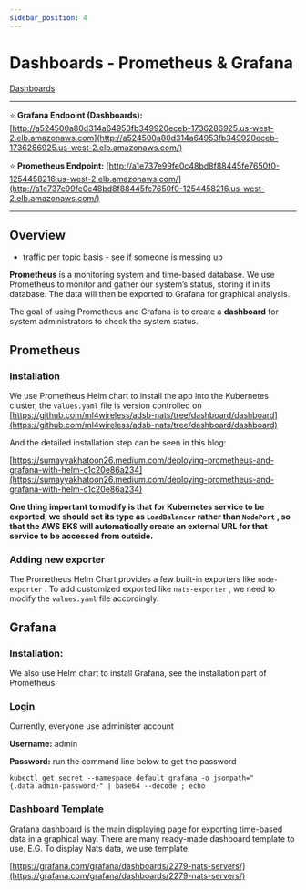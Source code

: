 ```yaml
---
sidebar_position: 4
---
```

# Dashboards - Prometheus & Grafana

[Dashboards](https://www.notion.so/Dashboards-200c259edbda441bb8b9a80d56f28849)

---

⭐️ **Grafana Endpoint (Dashboards):** [http://a524500a80d314a64953fb349920eceb-1736286925.us-west-2.elb.amazonaws.com](http://a524500a80d314a64953fb349920eceb-1736286925.us-west-2.elb.amazonaws.com/)

⭐️ **Prometheus Endpoint:** [http://a1e737e99fe0c48bd8f88445fe7650f0-1254458216.us-west-2.elb.amazonaws.com/](http://a1e737e99fe0c48bd8f88445fe7650f0-1254458216.us-west-2.elb.amazonaws.com/)

---

## Overview

- traffic per topic basis - see if someone is messing up

**Prometheus** is a monitoring system and time-based database. We use Prometheus to monitor and gather our system’s status, storing it in its database. The data will then be exported to Grafana for graphical analysis. 

The goal of using Prometheus and Grafana is to create a **dashboard** for system administrators to check the system status.

## Prometheus

### Installation

We use Prometheus Helm chart to install the app into the Kubernetes cluster, the `values.yaml` file is version controlled on [https://github.com/ml4wireless/adsb-nats/tree/dashboard/dashboard](https://github.com/ml4wireless/adsb-nats/tree/dashboard/dashboard)

And the detailed installation step can be seen in this blog:

[https://sumayyakhatoon26.medium.com/deploying-prometheus-and-grafana-with-helm-c1c20e86a234](https://sumayyakhatoon26.medium.com/deploying-prometheus-and-grafana-with-helm-c1c20e86a234)

**One thing important to modify is that for Kubernetes service to be exported, we should set its type as `LoadBalancer` rather than `NodePort` , so that the AWS EKS will automatically create an external URL for that service to be accessed from outside.**

### Adding new exporter

The Prometheus Helm Chart provides a few built-in exporters like `node-exporter` . To add customized exported like `nats-exporter` , we need to modify the `values.yaml` file accordingly.

## Grafana

### Installation:

We also use Helm chart to install Grafana, see the installation part of Prometheus

### Login

Currently, everyone use administer account 

**Username:** admin

**Password:** run the command line below to get the password

```
kubectl get secret --namespace default grafana -o jsonpath="{.data.admin-password}" | base64 --decode ; echo
```

### Dashboard Template

Grafana dashboard is the main displaying page for exporting time-based data in a graphical way. There are many ready-made dashboard template to use. E.G. To display Nats data, we use template

[https://grafana.com/grafana/dashboards/2279-nats-servers/](https://grafana.com/grafana/dashboards/2279-nats-servers/)
